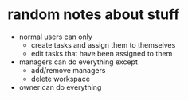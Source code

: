 # random notes about stuff

- normal users can only
	- create tasks and assign them to themselves
	- edit tasks that have been assigned to them
- managers can do everything except
	- add/remove managers
	- delete workspace
- owner can do everything
